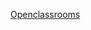 [Openclassrooms](https://openclassrooms.com/en/courses/4309531-descubre-las-funciones-en-javascript/5108986-diferencia-entre-expresion-y-sentencia)